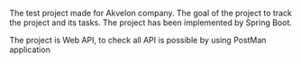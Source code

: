 The test project made for Akvelon company. The goal of the project to track the project and its tasks. The project has been implemented by Spring Boot.

The project is Web API, to check all API is possible by using PostMan application
